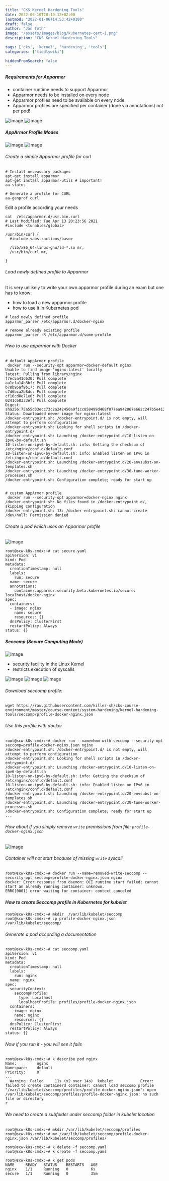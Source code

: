 ```yaml
---
title: "CKS Kernel Hardening Tools"
date: 2022-06-10T20:19:12+02:00
lastmod: "2022-01-06T14:53:42+0100"
draft: false
author: "Jan Toth"
image: "/assets/images/blog/kubernetes-cert-1.png"
description: "CKS Kernel Hardening Tools"

tags: ['cks', 'kernel', 'hardening', 'tools']
categories: ["tiddlywiki"]

hiddenFromSearch: false
---
```


##### Requirements for Apparmor

* container runtime needs to support Apparmor
* Apparmor needs to be installed on every node
* Apparmor profiles need to be available on every node
* Apparmor profiles are specified per container (done via annotations) not per pod!

![Image](/assets/images/blog/kh-1.png)
![Image](/assets/images/blog/kh-2.png)

##### AppArmor Profile Modes

![Image](/assets/images/blog/kh-3.png)
![Image](/assets/images/blog/kh-4.png)

###### Create a simple Apparmor profile for curl

```
# Install neceassary packages
apt-get install apparmor
apt-get install apparmor-utils # important!
aa-status

# Generate a profile for CURL
aa-genprof curl
```

Edit a profile according your needs

```
cat  /etc/apparmor.d/usr.bin.curl
# Last Modified: Tue Apr 13 20:23:56 2021
#include <tunables/global>

/usr/bin/curl {
  #include <abstractions/base>

  /lib/x86_64-linux-gnu/ld-*.so mr,
  /usr/bin/curl mr,

}
```

###### Load newly defined profile to Apparmor

It is very unlikely to write your own apparmor profile during an exam but one has to know:
* how to load a new apparmor profile
* how to use it in Kubernetes pod

```
# load newly defined profile
apparmor_parser /etc/apparmor.d/docker-nginx

# remove already existing profile
apparmor_parser -R /etc/apparmor.d/some-profile
```





###### Hwo to use apparmor with Docker

```
# default AppArmor profile
 docker run --security-opt apparmor=docker-default nginx
Unable to find image 'nginx:latest' locally
latest: Pulling from library/nginx
f7ec5a41d630: Pull complete
aa1efa14b3bf: Pull complete
b78b95af9b17: Pull complete
c7d6bca2b8dc: Pull complete
cf16cd8e71e0: Pull complete
0241c68333ef: Pull complete
Digest: sha256:75a55d33ecc73c2a242450a9f1cc858499d468f077ea942867e662c247b5e412
Status: Downloaded newer image for nginx:latest
/docker-entrypoint.sh: /docker-entrypoint.d/ is not empty, will attempt to perform configuration
/docker-entrypoint.sh: Looking for shell scripts in /docker-entrypoint.d/
/docker-entrypoint.sh: Launching /docker-entrypoint.d/10-listen-on-ipv6-by-default.sh
10-listen-on-ipv6-by-default.sh: info: Getting the checksum of /etc/nginx/conf.d/default.conf
10-listen-on-ipv6-by-default.sh: info: Enabled listen on IPv6 in /etc/nginx/conf.d/default.conf
/docker-entrypoint.sh: Launching /docker-entrypoint.d/20-envsubst-on-templates.sh
/docker-entrypoint.sh: Launching /docker-entrypoint.d/30-tune-worker-processes.sh
/docker-entrypoint.sh: Configuration complete; ready for start up


# custom AppArmor profile
 docker run --security-opt apparmor=docker-nginx nginx
/docker-entrypoint.sh: No files found in /docker-entrypoint.d/, skipping configuration
/docker-entrypoint.sh: 13: /docker-entrypoint.sh: cannot create /dev/null: Permission denied
```

###### Create a pod which uses an Apparmor profile

![Image](/assets/images/blog/kh-5.png)


```
root@scw-k8s-cmdx:~# cat secure.yaml
apiVersion: v1
kind: Pod
metadata:
  creationTimestamp: null
  labels:
    run: secure
  name: secure
  annotations:
    container.apparmor.security.beta.kubernetes.io/secure: localhost/docker-nginx
spec:
  containers:
  - image: nginx
    name: secure
    resources: {}
  dnsPolicy: ClusterFirst
  restartPolicy: Always
status: {}

```


##### Seccomp (Secure Computing Mode)

![Image](/assets/images/blog/kh-6.png)

* security facility in the Linux Kernel
* restricts execution of syscalls

![Image](/assets/images/blog/kh-7.png)
![Image](/assets/images/blog/kh-8.png)
![Image](/assets/images/blog/kh-9.png)


###### Download seccomp profile:


```
wget https://raw.githubusercontent.com/killer-sh/cks-course-environment/master/course-content/system-hardening/kernel-hardening-tools/seccomp/profile-docker-nginx.json
```

###### Use this profile with docker


```
root@scw-k8s-cmdx:~# docker run --name=hmm-with-seccomp --security-opt seccomp=profile-docker-nginx.json nginx
/docker-entrypoint.sh: /docker-entrypoint.d/ is not empty, will attempt to perform configuration
/docker-entrypoint.sh: Looking for shell scripts in /docker-entrypoint.d/
/docker-entrypoint.sh: Launching /docker-entrypoint.d/10-listen-on-ipv6-by-default.sh
10-listen-on-ipv6-by-default.sh: info: Getting the checksum of /etc/nginx/conf.d/default.conf
10-listen-on-ipv6-by-default.sh: info: Enabled listen on IPv6 in /etc/nginx/conf.d/default.conf
/docker-entrypoint.sh: Launching /docker-entrypoint.d/20-envsubst-on-templates.sh
/docker-entrypoint.sh: Launching /docker-entrypoint.d/30-tune-worker-processes.sh
/docker-entrypoint.sh: Configuration complete; ready for start up
...
```

###### How about if you simply remove `write` premissions from file: `profile-docker-nginx.json`

![Image](/assets/images/blog/kh-10.png)

###### Container will not start because of missing `write` syscall
```
root@scw-k8s-cmdx:~# docker run --name=removed-write-seccomp --security-opt seccomp=profile-docker-nginx.json nginx
docker: Error response from daemon: OCI runtime start failed: cannot start an already running container: unknown.
ERRO[0001] error waiting for container: context canceled

```

##### How to create Seccomp profile in Kubernetes for kubelet


```
root@scw-k8s-cmdx:~# mkdir  /var/lib/kubelet/seccomp
root@scw-k8s-cmdx:~# cp profile-docker-nginx.json /var/lib/kubelet/seccomp/

```

###### Generate a pod according a documentation


```
root@scw-k8s-cmdx:~# cat seccomp.yaml
apiVersion: v1
kind: Pod
metadata:
  creationTimestamp: null
  labels:
    run: nginx
  name: nginx
spec:
  securityContext:
    seccompProfile:
      type: Localhost
      localhostProfile: profiles/profile-docker-nginx.json
  containers:
  - image: nginx
    name: nginx
    resources: {}
  dnsPolicy: ClusterFirst
  restartPolicy: Always
status: {}

```

###### Now if you run it - you will see it fails


```
root@scw-k8s-cmdx:~# k describe pod nginx
Name:         nginx
Namespace:    default
Priority:     0
...
  Warning  Failed     11s (x2 over 14s)  kubelet            Error: failed to create containerd container: cannot load seccomp profile "/var/lib/kubelet/seccomp/profiles/profile-docker-nginx.json": open /var/lib/kubelet/seccomp/profiles/profile-docker-nginx.json: no such file or directory
r
```


###### We need to create a subfolder under seccomp folder in kubelet location


```
root@scw-k8s-cmdx:~# mkdir /var/lib/kubelet/seccomp/profiles
root@scw-k8s-cmdx:~# mv /var/lib/kubelet/seccomp/profile-docker-nginx.json /var/lib/kubelet/seccomp/profiles/

root@scw-k8s-cmdx:~# k delete -f seccomp.yaml
root@scw-k8s-cmdx:~# k create -f seccomp.yaml

root@scw-k8s-cmdx:~# k get pods
NAME     READY   STATUS    RESTARTS   AGE
nginx    1/1     Running   0          6s
secure   1/1     Running   0          35m

```
